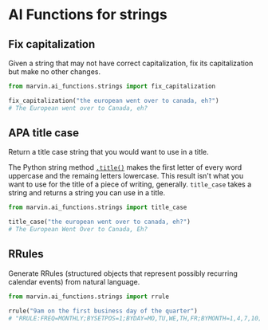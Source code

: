 # AI Functions for strings

## Fix capitalization
Given a string that may not have correct capitalization, fix its capitalization but make no other changes.

```python
from marvin.ai_functions.strings import fix_capitalization

fix_capitalization("the european went over to canada, eh?")
# The European went over to Canada, eh?
```

## APA title case

Return a title case string that you would want to use in a title.

The Python string method [`.title()`](https://docs.python.org/3/library/stdtypes.html#str.title) makes the first letter of every word uppercase and the remaing letters lowercase. This result isn't what you want to use for the title of a piece of writing, generally. `title_case` takes a string and returns a string you can use in a title.

```python
from marvin.ai_functions.strings import title_case

title_case("the european went over to canada, eh?")
# The European Went Over to Canada, Eh?
```

## RRules

Generate RRules (structured objects that represent possibly recurring calendar events) from natural language.

```python
from marvin.ai_functions.strings import rrule

rrule("9am on the first business day of the quarter")
# "RRULE:FREQ=MONTHLY;BYSETPOS=1;BYDAY=MO,TU,WE,TH,FR;BYMONTH=1,4,7,10;BYHOUR=9;BYMINUTE=0;BYSECOND=0;BYWEEKNO=1,14,27,40"
```